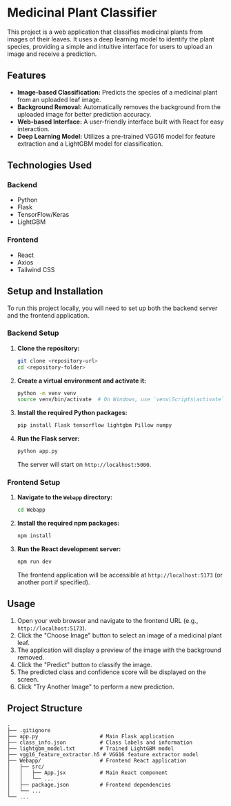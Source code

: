 # Medicinal Plant Classifier

This project is a web application that classifies medicinal plants from images of their leaves. It uses a deep learning model to identify the plant species, providing a simple and intuitive interface for users to upload an image and receive a prediction.

## Features

- **Image-based Classification:** Predicts the species of a medicinal plant from an uploaded leaf image.
- **Background Removal:** Automatically removes the background from the uploaded image for better prediction accuracy.
- **Web-based Interface:** A user-friendly interface built with React for easy interaction.
- **Deep Learning Model:** Utilizes a pre-trained VGG16 model for feature extraction and a LightGBM model for classification.

## Technologies Used

### Backend

- Python
- Flask
- TensorFlow/Keras
- LightGBM

### Frontend

- React
- Axios
- Tailwind CSS

## Setup and Installation

To run this project locally, you will need to set up both the backend server and the frontend application.

### Backend Setup

1.  **Clone the repository:**

    ```bash
    git clone <repository-url>
    cd <repository-folder>
    ```

2.  **Create a virtual environment and activate it:**

    ```bash
    python -m venv venv
    source venv/bin/activate  # On Windows, use `venv\Scripts\activate`
    ```

3.  **Install the required Python packages:**

    ```bash
    pip install Flask tensorflow lightgbm Pillow numpy
    ```

4.  **Run the Flask server:**
    ```bash
    python app.py
    ```
    The server will start on `http://localhost:5000`.

### Frontend Setup

1.  **Navigate to the `Webapp` directory:**

    ```bash
    cd Webapp
    ```

2.  **Install the required npm packages:**

    ```bash
    npm install
    ```

3.  **Run the React development server:**
    ```bash
    npm run dev
    ```
    The frontend application will be accessible at `http://localhost:5173` (or another port if specified).

## Usage

1.  Open your web browser and navigate to the frontend URL (e.g., `http://localhost:5173`).
2.  Click the "Choose Image" button to select an image of a medicinal plant leaf.
3.  The application will display a preview of the image with the background removed.
4.  Click the "Predict" button to classify the image.
5.  The predicted class and confidence score will be displayed on the screen.
6.  Click "Try Another Image" to perform a new prediction.

## Project Structure

```
.
├── .gitignore
├── app.py                    # Main Flask application
├── class_info.json           # Class labels and information
├── lightgbm_model.txt        # Trained LightGBM model
├── vgg16_feature_extractor.h5 # VGG16 feature extractor model
├── Webapp/                   # Frontend React application
│   ├── src/
│   │   ├── App.jsx           # Main React component
│   │   └── ...
│   ├── package.json          # Frontend dependencies
│   └── ...
└── ...
```
